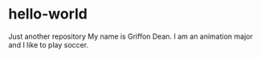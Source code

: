 # hello-world
Just another repository
My name is Griffon Dean. I am an animation major and I like to play soccer.
